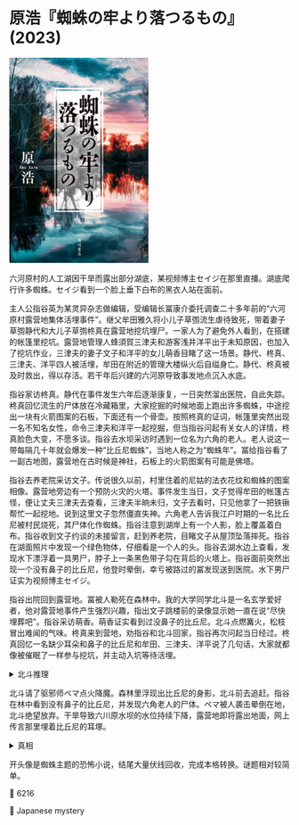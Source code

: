 # 原浩『蜘蛛の牢より落つるもの』(2023)

<img src=images/2023_cover.jpg width=250/>

六河原村的人工湖因干旱而露出部分湖底，某视频博主セイジ在那里直播。湖底爬行许多蜘蛛。セイジ看到一个脸上垂下白布的黑衣人站在面前。

主人公指谷英为某灵异杂志做编辑，受编辑长冨康介委托调查二十多年前的“六河原村露营地集体活埋事件”。继父牟田雅久将小儿子草彅流生虐待致死，带着妻子草彅静代和大儿子草彅柊真在露营地挖坑埋尸。一家人为了避免外人看到，在搭建的帐篷里挖坑。露营地管理人蜂須賀三津夫和游客浅井洋平出于未知原因，也加入了挖坑作业，三津夫的妻子文子和洋平的女儿萌香目睹了这一场景。静代、柊真、三津夫、洋平四人被活埋，牟田在附近的管理大楼纵火后自缢身亡。静代、柊真被及时救出，得以存活。若干年后兴建的六河原导致事发地点沉入水底。

指谷家访柊真。静代在事件发生六年后逐渐康复，一日突然溜出医院，自此失踪。柊真回忆流生的尸体放在冷藏箱里，大家挖掘的时候地面上跑出许多蜘蛛，中途挖出一块有火箭图案的石板，下面还有一个骨壶。按照柊真的证词，帐篷里突然出现一名不知名女性，命令三津夫和洋平一起挖掘，但当指谷问起有关女人的详情，柊真脸色大变，不愿多谈。指谷去水坝采访时遇到一位名为六角的老人。老人说这一带每隔几十年就会爆发一种“比丘尼蜘蛛”，当地人称之为“蜘蛛年”。冨给指谷看了一副古地图，露营地在古时候是神社，石板上的火箭图案有可能是佛塔。

指谷去养老院采访文子。传说很久以前，村里住着的尼姑的法衣花纹和蜘蛛的图案相像。露营地旁边有一个预防火灾的火塔。事件发生当日，文子觉得牟田的帐篷古怪，便让丈夫三津夫去查看，三津夫半晌未归，文子去看时，只见他拿了一把铁锹帮忙一起挖地。说到这里文子忽然僵直失神。六角老人告诉我江户时期的一名比丘尼被村民烧死，其尸体化作蜘蛛。指谷注意到湖岸上有一个人影，脸上覆盖着白布。指谷收到文子约谈的未接留言，赶到养老院，目睹文子从屋顶坠落摔死。指谷在湖面照片中发现一个绿色物体，仔细看是一个人的头。指谷去湖水边上查看，发现水下漂浮着一具男尸，脖子上一条黑色带子勾在背后的火塔上。指谷面前突然出现一个没有鼻子的比丘尼，他登时晕倒，幸亏被路过的冨发现送到医院。水下男尸证实为视频博主セイジ。

指谷出院回到露营地。冨被人勒死在森林中。我的大学同学北斗是一名玄学爱好者，他对露营地事件产生强烈兴趣，指出文子跳楼前的录像显示她一直在说“尽快埋葬吧”。指谷采访萌香。萌香证实看到过没鼻子的比丘尼。北斗点燃篝火，松枝冒出难闻的气味。柊真来到营地，劝指谷和北斗回家，指谷再次问起当日经过。柊真回忆一名缺少耳朵和鼻子的比丘尼和牟田、三津夫、洋平说了几句话，大家就都像被催眠了一样参与挖坑，并主动入坑等待活埋。

<details><summary>北斗推理</summary>
文子和柊真对冷藏箱的描述不同（伏线），说明冷藏箱有两个，一个装了流生的尸体，一个装了牟田的尸体。柊真杀死牟田，将其尸体装在冷藏箱里运到管理大楼烧掉。柊真回家发现弟弟被虐待致死，一怒之下打死牟田，静代帮忙隐瞒真相。
</details>

北斗请了驱邪师ペマ点火降魔。森林里浮现出比丘尼的身影，北斗前去追赶。指谷在林中看到没有鼻子的比丘尼，并发现六角老人的尸体。ペマ被人袭击晕倒在地，北斗绝望放弃。干旱导致六川原水坝的水位持续下降，露营地即将露出地面，网上传言那里埋着比丘尼的耳塚。

<details><summary>真相</summary>
北斗故意把石像埋在湖底，在网络散播“耳塚”言论，诱使柊真和萌香在湖底挖出静代的白骨尸体。柊真、文子、萌香三人均受到虐待，合作杀死牟田、三津夫、洋平，并一起埋尸。养老院的工作人员说文子自杀当日接待了她的侄子（伏线），所谓的侄子其实是柊真。柊真在文子耳边说“补偿你杀夫之罪，把自己埋了吧。”诱导文子自杀。柊真杀死静代是因为她想要自首，杀死セイジ、冨、六角老人是为了避免湖底秘密暴露。柊真的鼻子是义鼻，可以取下装扮比丘尼（伏线：闻不到松枝燃烧的气味）。文子失去左耳（伏线：听不清坐在左边的冨说的话）。北斗请ペマ假扮驱邪师。森林中一开始出现的比丘尼是萌香假扮，柊真用石头砸晕ペマ，回到林中在指谷面前假扮没有鼻子的比丘尼。
</details>

开头像是蜘蛛主题的恐怖小说，结尾大量伏线回收，完成本格转换。谜题相对较简单。

:link: 6216

:file_folder: Japanese mystery
